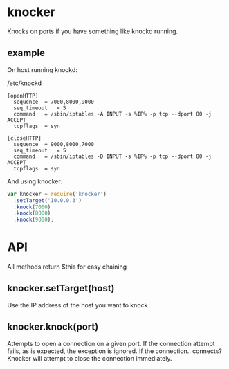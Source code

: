 # knocker

Knocks on ports if you have something like knockd running.

## example

On host running knockd:

/etc/knockd
```shell
[openHTTP]
  sequence	= 7000,8000,9000
  seq_timeout	= 5
  command	= /sbin/iptables -A INPUT -s %IP% -p tcp --dport 80 -j ACCEPT
  tcpflags	= syn

[closeHTTP]
  sequence	= 9000,8000,7000
  seq_timeout	= 5
  command	= /sbin/iptables -D INPUT -s %IP% -p tcp --dport 80 -j ACCEPT
  tcpflags	= syn
```

And using knocker:

```js
var knocker = require('knocker')
  .setTarget('10.0.0.3')
  .knock(7000)
  .knock(8000)
  .knock(9000);
```

# API

All methods return $this for easy chaining

## knocker.setTarget(host)

Use the IP address of the host you want to knock

## knocker.knock(port)

Attempts to open a connection on a given port. If the connection attempt fails, as is expected, the exception is ignored. If the connection.. connects? Knocker will attempt to close the connection immediately.
